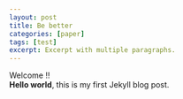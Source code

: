 ```yaml
---
layout: post
title: Be better
categories: [paper]
tags: [test]
excerpt: Excerpt with multiple paragraphs.
---
```

Welcome !!  
**Hello world**, this is my first Jekyll blog post.